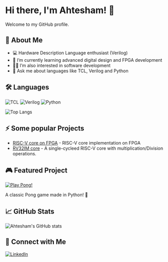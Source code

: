 # Hi there, I'm Ahtesham! 👋

Welcome to my GitHub profile.

## 🚀 About Me
- 💻 Hardware Description Language enthusiast (Verilog)
- 🌱 I’m currently learning advanced digital design and FPGA development
- 👨‍💻 I’m also interested in software development 
- 💬 Ask me about languages like TCL, Verilog and Python

## 🛠️ Languages 
![TCL](https://img.shields.io/badge/TCL-%23E44D26.svg?style=flat&logo=tcl&logoColor=white)
![Verilog](https://img.shields.io/badge/Verilog-%23E44D26.svg?style=flat&logo=verilog&logoColor=white)
![Python](https://img.shields.io/badge/Python-%23E44D26.svg?style=flat&logo=tcl&logoColor=white)

![Top Langs](https://github-readme-stats.vercel.app/api/top-langs/?username=vlsienthusiast00x&layout=compact)



## ⚡ Some popular Projects
- [RISC-V core on FPGA](https://github.com/bytesculptor097/RISCV_MYTH) - RISC-V core implementation on FPGA
- [RV32IM core](https://github.com/bytesculptor097/rv32im-single-cycle-cpu) - A single-cycleed RISC-V core with multiplication/Division operations.
## 🎮 Featured Project

[![Play Pong!](https://img.shields.io/badge/Pong-Play%20Now-green?style=for-the-badge&logo=github)](https://github.com/bytesculptor097/pong)

A classic Pong game made in Python! 🏓
## 📈 GitHub Stats
![Ahtesham's GitHub stats](https://github-readme-stats.vercel.app/api?username=vlsienthusiast00x&show_icons=true&hide_title=true)


## 🔗 Connect with Me
[![LinkedIn](https://img.shields.io/badge/LinkedIn-blue?style=flat&logo=linkedin&logoColor=white)](https://www.linkedin.com/in/ahtesham-ahmed-779845365/?utm_source=share&utm_campaign=share_via&utm_content=profile&utm_medium=android_app)


<!--
**Ahtesham18112011/Ahtesham18112011** is a ✨ _special_ ✨ repository because its `README.md` (this file) appears on your GitHub profile.
-->
